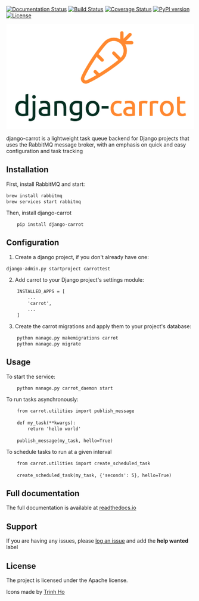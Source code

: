 [![Documentation Status](https://readthedocs.org/projects/django-carrot/badge/?version=latest)](http://django-carrot.readthedocs.io/en/latest/?badge=latest)
[![Build Status](https://travis-ci.org/chris104957/django-carrot.svg?branch=master)](https://travis-ci.org/chris104957/django-carrot.svg?branch=master)
[![Coverage Status](https://coveralls.io/repos/github/chris104957/django-carrot/badge.svg?branch=master)](https://coveralls.io/github/chris104957/django-carrot?branch=master)
[![PyPI version](https://badge.fury.io/py/django-carrot.svg)](https://badge.fury.io/py/django-carrot)
[![License](https://img.shields.io/badge/License-Apache%202.0-blue.svg)](https://opensource.org/licenses/Apache-2.0)

![logo](/docs/source/images/carrot-logo-big.png)


django-carrot is a lightweight task queue backend for Django projects that uses the RabbitMQ message broker, with an emphasis
on quick and easy configuration and task tracking

Installation
------------

First, install RabbitMQ and start:
```
brew install rabbitmq
brew services start rabbitmq
```

Then, install django-carrot
```
    pip install django-carrot
```


Configuration
-------------
1. Create a django project, if you don't already have one:
```
django-admin.py startproject carrottest
```

2. Add carrot to your Django project's settings module:

```
    INSTALLED_APPS = [
        ...
        'carrot',
        ...
    ]
```

3. Create the carrot migrations and apply them to your project's database:

```
    python manage.py makemigrations carrot
    python manage.py migrate
```

Usage
-----

To start the service:

```
    python manage.py carrot_daemon start
```

To run tasks asynchronously:

```
    from carrot.utilities import publish_message

    def my_task(**kwargs):
        return 'hello world'

    publish_message(my_task, hello=True)

```

To schedule tasks to run at a given interval

```
    from carrot.utilities import create_scheduled_task

    create_scheduled_task(my_task, {'seconds': 5}, hello=True)
```

Full documentation
------------------

The full documentation is available at [readthedocs.io](http://django-carrot.readthedocs.io/)

Support
-------

If you are having any issues, please [log an issue](https://github.com/chris104957/django-carrot/issues/new) and add the **help wanted** label

License
-------

The project is licensed under the Apache license.


Icons made by [Trinh Ho](https://www.flaticon.com/authors/trinh-ho)
